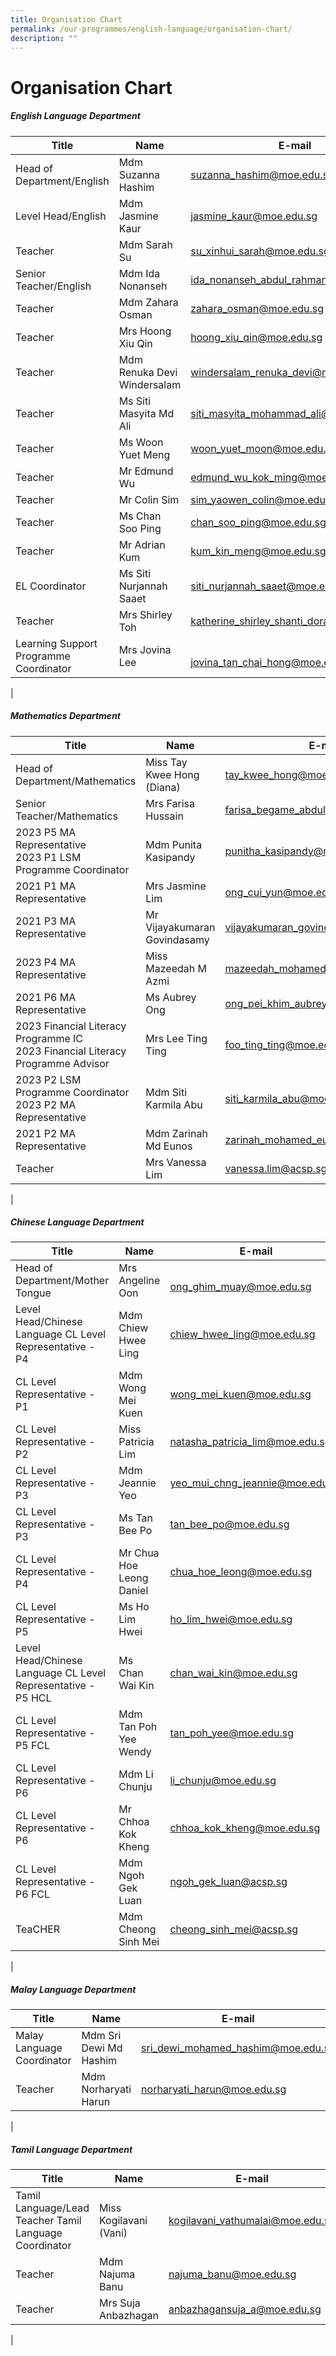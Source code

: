 ```yaml
---
title: Organisation Chart
permalink: /our-programmes/english-language/organisation-chart/
description: ""
---
```

# **Organisation Chart**

##### **English Language Department**



| Title| Name | E-mail |
| -------- | -------- | -------- |
|  Head of Department/English  |    Mdm Suzanna Hashim | [suzanna_hashim@moe.edu.sg](mailto:suzanna_hashim@moe.edu.sg) |  
| Level Head/English|Mdm Jasmine Kaur | [jasmine_kaur@moe.edu.sg](mailto:jasmine_kaur@moe.edu.sg)|
| Teacher|Mdm Sarah Su |[su_xinhui_sarah@moe.edu.sg](mailto:su_xinhui_sarah@moe.edu.sg)|
| Senior Teacher/English|Mdm  Ida Nonanseh| [ida_nonanseh_abdul_rahman@moe.edu.sg](mailto:ida_nonanseh_abdul_rahman@moe.edu.sg)|
| Teacher | Mdm Zahara Osman |[zahara_osman@moe.edu.sg](mailto:zahara_osman@moe.edu.sg)|
| Teacher|Mrs Hoong Xiu Qin|[hoong_xiu_qin@moe.edu.sg](mailto:hoong_xiu_qin@moe.edu.sg) |
 |Teacher | Mdm Renuka Devi Windersalam|[windersalam_renuka_devi@moe.edu.sg](mailto:windersalam_renuka_devi@moe.edu.sg) |
| Teacher | Ms Siti Masyita Md Ali |[siti_masyita_mohammad_ali@moe.edu.sg](mailto:siti_masyita_mohammad_ali@moe.edu.sg) |
| Teacher |Ms Woon Yuet Meng |[woon_yuet_moon@moe.edu.sg](mailto:woon_yuet_moon@moe.edu.sg)  |
| Teacher| Mr Edmund Wu |[edmund_wu_kok_ming@moe.edu.sg](mailto:edmund_wu_kok_ming@moe.edu.sg) |
|Teacher|  Mr Colin Sim |[sim_yaowen_colin@moe.edu.sg](mailto:sim_yaowen_colin@moe.edu.sg)  |
|Teacher| Ms Chan Soo Ping |  [chan_soo_ping@moe.edu.sg](mailto:chan_soo_ping@moe.edu.sg) |
| Teacher|  Mr Adrian Kum |[kum_kin_meng@moe.edu.sg](mailto:kum_kin_meng@moe.edu.sg)  |
|  EL Coordinator|Ms Siti Nurjannah Saaet | [siti_nurjannah_saaet@moe.edu.sg](mailto:siti_nurjannah_saaet@moe.edu.sg)  |
| Teacher|  Mrs Shirley Toh |[katherine_shirley_shanti_doray@moe.edu.sg](mailto:katherine_shirley_shanti_doray@moe.edu.sg)  |
| Learning Support<br> Programme Coordinator  |Mrs Jovina Lee| <br> [jovina_tan_chai_hong@moe.edu.sg](mailto:jovina_tan_chai_hong@moe.edu.sg) |
|

##### **Mathematics Department**
| Title| Name | E-mail |
| -------- | -------- | -------- |
|Head of Department/Mathematics| Miss Tay Kwee Hong (Diana)| [tay_kwee_hong@moe.edu.sg](mailto:tay_kwee_hong@moe.edu.sg) |
| Senior Teacher/Mathematics | Mrs Farisa Hussain|  [farisa_begame_abdul_salam@moe.edu.sg](mailto:farisa_begame_abdul_salam@moe.edu.sg) |
|  2023  P5 MA Representative <br> 2023 P1 LSM Programme Coordinator|Mdm Punita Kasipandy | [punitha_kasipandy@moe.edu.sg](mailto:punitha_kasipandy@moe.edu.sg) |
| 2021 P1 MA Representative| Mrs Jasmine Lim|    [ong_cui_yun@moe.edu.sg](mailto:ong_cui_yun@moe.edu.sg) |
| 2021 P3 MA Representative| Mr Vijayakumaran Govindasamy|   [vijayakumaran_govindasamy@moe.edu.sg](mailto:vijayakumaran_govindasamy@moe.edu.sg) |
| 2023 P4 MA Representative| Miss Mazeedah M Azmi |  [mazeedah_mohamed_azmi@moe.edu.sg](mailto:mazeedah_mohamed_azmi@moe.edu.sg)  |
|2021 P6 MA Representative | Ms  Aubrey Ong | [ong_pei_khim_aubrey@moe.edu.sg](mailto:ong_pei_khim_aubrey@moe.edu.sg) |
|2023 Financial Literacy Programme IC <br> 2023 Financial Literacy Programme Advisor| Mrs Lee Ting Ting  |[foo_ting_ting@moe.edu.sg]( mailto:foo_ting_ting@moe.edu.sg) |
|2023 P2 LSM Programme  Coordinator<br> 2023 P2 MA Representative|Mdm Siti Karmila Abu | [siti_karmila_abu@moe.edu.sg](mailto:siti_karmila_abu@moe.edu.sg)   |
| 2021 P2 MA Representative| Mdm Zarinah Md Eunos | [zarinah_mohamed_eunos@moe.edu.sg](mailto:zarinah_mohamed_eunos@moe.edu.sg) |
| Teacher|  Mrs Vanessa Lim | [vanessa.lim@acsp.sg](mailto:vanessa.lim@acsp.sg) |
|


##### **Chinese Language Department**

| Title| Name | E-mail |
| -------- | -------- | -------- |
|Head of Department/Mother Tongue | Mrs Angeline Oon|<br>  [ong_ghim_muay@moe.edu.sg](mailto:ong_ghim_muay@moe.edu.sg) |
| Level Head/Chinese Language CL Level Representative - P4|Mdm Chiew Hwee Ling |[chiew_hwee_ling@moe.edu.sg](mailto:chiew_hwee_ling@moe.edu.sg) |
  |CL Level Representative - P1 |Mdm Wong Mei Kuen | [wong_mei_kuen@moe.edu.sg](mailto:wong_mei_kuen@moe.edu.sg)   |
 | CL Level Representative - P2|Miss Patricia Lim | [natasha_patricia_lim@moe.edu.sg](mailto:natasha_patricia_lim@moe.edu.sg)  |
 |CL Level Representative - P3| Mdm Jeannie Yeo| [yeo_mui_chng_jeannie@moe.edu.sg](mailto:yeo_mui_chng_jeannie@moe.edu.sg) |
 | CL Level Representative - P3| Ms Tan Bee Po|[tan_bee_po@moe.edu.sg](mailto:tan_bee_po@moe.edu.sg) |
|CL Level Representative - P4|  Mr Chua Hoe Leong Daniel | [chua_hoe_leong@moe.edu.sg](mailto:chua_hoe_leong@moe.edu.sg)   |
 |CL Level Representative - P5| Ms Ho Lim Hwei |[ho_lim_hwei@moe.edu.sg](mailto:ho_lim_hwei@moe.edu.sg) |
| Level Head/Chinese Language CL Level Representative - P5 HCL| Ms Chan Wai Kin |[chan_wai_kin@moe.edu.sg](mailto:chan_wai_kin@moe.edu.sg) |
 |  CL Level Representative - P5 FCL|Mdm Tan Poh Yee Wendy |  [tan_poh_yee@moe.edu.sg](mailto:tan_poh_yee@moe.edu.sg)   |
  |CL Level Representative - P6|Mdm Li Chunju|[li_chunju@moe.edu.sg](mailto:li_chunju@moe.edu.sg) |
 |CL Level Representative - P6 |  Mr Chhoa Kok Kheng | [chhoa_kok_kheng@moe.edu.sg](mailto:chhoa_kok_kheng@moe.edu.sg)  |
| CL Level Representative - P6 FCL |Mdm Ngoh Gek Luan |  [ngoh_gek_luan@acsp.sg](mailto:ngoh_gek_luan@acsp.sg) |
| TeaCHER|Mdm Cheong Sinh Mei |[cheong_sinh_mei@acsp.sg](mailto:cheong_sinh_mei@acsp.sg) |
|


##### **Malay Language Department**

| Title| Name | E-mail |
| -------- | -------- | -------- |
| Malay Language Coordinator|Mdm Sri Dewi Md Hashim | [sri_dewi_mohamed_hashim@moe.edu.sg](mailto:sri_dewi_mohamed_hashim@moe.edu.sg) |
 |Teacher|  Mdm Norharyati Harun  |[norharyati_harun@moe.edu.sg](mailto:norharyati_harun@moe.edu.sg) |
|

##### **Tamil Language Department**

| Title| Name | E-mail |
| -------- | -------- | -------- |
 |Tamil Language/Lead Teacher Tamil Language Coordinator|Miss Kogilavani (Vani) | [kogilavani_vathumalai@moe.edu.sg](mailto:kogilavani_vathumalai@moe.edu.sg) |
| Teacher|Mdm Najuma Banu |[najuma_banu@moe.edu.sg](mailto:najuma_banu@moe.edu.sg)  |
 | Teacher|Mrs Suja Anbazhagan |[anbazhagansuja_a@moe.edu.sg](mailto:anbazhagansuja_a@moe.edu.sg) |
|